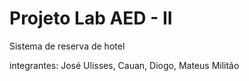 # Projeto Lab AED - II
Sistema de reserva de hotel

integrantes: José Ulisses, Cauan, Diogo, Mateus Militão

